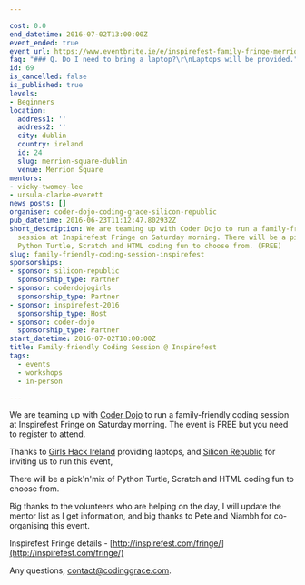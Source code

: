 ```yaml
---

cost: 0.0
end_datetime: 2016-07-02T13:00:00Z
event_ended: true
event_url: https://www.eventbrite.ie/e/inspirefest-family-fringe-merrion-square-park-2-july-tickets-25436739974
faq: "### Q. Do I need to bring a laptop?\r\nLaptops will be provided."
id: 69
is_cancelled: false
is_published: true
levels:
- Beginners
location:
  address1: ''
  address2: ''
  city: dublin
  country: ireland
  id: 24
  slug: merrion-square-dublin
  venue: Merrion Square
mentors:
- vicky-twomey-lee
- ursula-clarke-everett
news_posts: []
organiser: coder-dojo-coding-grace-silicon-republic
pub_datetime: 2016-06-23T11:12:47.802932Z
short_description: We are teaming up with Coder Dojo to run a family-friendly coding
  session at Inspirefest Fringe on Saturday morning. There will be a pick'n'mix of
  Python Turtle, Scratch and HTML coding fun to choose from. (FREE)
slug: family-friendly-coding-session-inspirefest
sponsorships:
- sponsor: silicon-republic
  sponsorship_type: Partner
- sponsor: coderdojogirls
  sponsorship_type: Partner
- sponsor: inspirefest-2016
  sponsorship_type: Host
- sponsor: coder-dojo
  sponsorship_type: Partner
start_datetime: 2016-07-02T10:00:00Z
title: Family-friendly Coding Session @ Inspirefest
tags:
  - events
  - workshops
  - in-person

---
```


We are teaming up with [Coder Dojo](https://coderdojo.com/) to run a family-friendly coding session at Inspirefest Fringe on Saturday morning. The event is FREE but you need to register to attend.

Thanks to [Girls Hack Ireland](https://girlshackireland.org/) providing laptops, and [Silicon Republic](https://www.siliconrepublic.com/) for inviting us to run this event,

There will be a pick'n'mix of Python Turtle, Scratch and HTML coding fun to choose from.

Big thanks to the volunteers who are helping on the day, I will update the mentor list as I get information, and big thanks to Pete and Niambh for co-organising this event.

Inspirefest Fringe details - [http://inspirefest.com/fringe/](http://inspirefest.com/fringe/)

Any questions, <a href="mailto:contact@codinggrace.com">contact@codinggrace.com</a>.